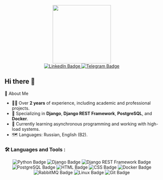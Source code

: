 <div id="header" align="center">
  
<img src="https://media.giphy.com/media/bAQH7WXKqtIBrPs7sR/giphy.gif" width="190"/>
  
</div>
<div id='badges' align='center'>
<a href='https://www.linkedin.com/in/nefidov22/'>
  <img src='https://img.shields.io/badge/LinkedIn-blue?logo=linkedin&logoColor=white' alt="LinkedIn Badge"/>
</a>
<a href="https://t.me/alek_komnin">
      <img src="https://img.shields.io/badge/Telegram-blue?logo=telegram&logoColor=white" alt="Telegram Badge"/>
</a>
</div>

## Hi there 👋

🚀 About Me  
- 🧑‍💻 Over **2 years** of experience, including academic and professional projects.  
- 🎯 Specializing in **Django**, **Django REST Framework**, **PostgreSQL**, and **Docker**.  
- 🌱 Currently learning asynchronous programming and working with high-load systems.  
- 🗺️ Languages: Russian, English (B2).  

### :hammer_and_wrench: Languages and Tools :
<div id="tools" align="center">
  <img src="https://img.shields.io/badge/Python-3776AB?logo=python&logoColor=white" alt="Python Badge"/>
  <img src="https://img.shields.io/badge/Django-092E20?logo=django&logoColor=white" alt="Django Badge"/>
  <img src="https://img.shields.io/badge/Django%20REST%20Framework-ff1709?logo=django&logoColor=white" alt="Django REST Framework Badge"/>
  <img src="https://img.shields.io/badge/PostgreSQL-336791?logo=postgresql&logoColor=white" alt="PostgreSQL Badge"/>

  <img src="https://img.shields.io/badge/HTML5-E34F26?logo=html5&logoColor=white" alt="HTML Badge"/>
  <img src="https://img.shields.io/badge/CSS3-1572B6?logo=css3&logoColor=white" alt="CSS Badge"/>
  <img src="https://img.shields.io/badge/Docker-2496ED?logo=docker&logoColor=white" alt="Docker Badge"/>

  <img src="https://img.shields.io/badge/RabbitMQ-FF6600?logo=rabbitmq&logoColor=white" alt="RabbitMQ Badge"/>
  <img src="https://img.shields.io/badge/Linux-FCC624?logo=linux&logoColor=black" alt="Linux Badge"/>
  <img src="https://img.shields.io/badge/Git-F05032?logo=git&logoColor=white" alt="Git Badge"/>

</div>
